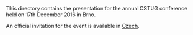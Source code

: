 This directory contains the presentation for the annual CSTUG conference held on 17th December 2016 in Brno.

An official invitation for the event is available in [Czech](https://www.cstug.cz/fileadmin/user_upload/pozvanka-valna-hromada-2016.pdf).
